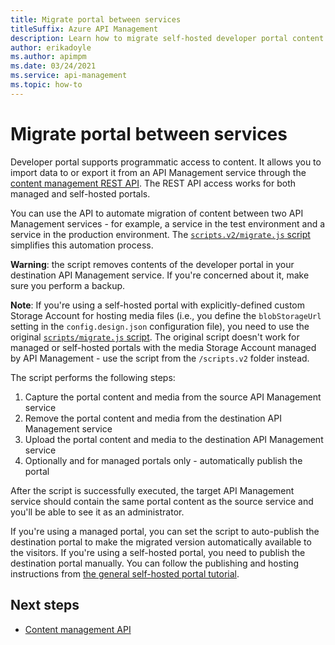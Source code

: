 ```yaml
---
title: Migrate portal between services
titleSuffix: Azure API Management
description: Learn how to migrate self-hosted developer portal content between two API Management services.
author: erikadoyle
ms.author: apimpm
ms.date: 03/24/2021
ms.service: api-management
ms.topic: how-to
---
```


# Migrate portal between services

Developer portal supports programmatic access to content. It allows you to import data to or export it from an API Management service through the [content management REST API](dev-portal-content-management-api.md). The REST API access works for both managed and self-hosted portals.

You can use the API to automate migration of content between two API Management services - for example, a service in the test environment and a service in the production environment. The [`scripts.v2/migrate.js` script](https://github.com/Azure/api-management-developer-portal/blob/master/scripts.v2/migrate.js) simplifies this automation process.

**Warning**: the script removes contents of the developer portal in your destination API Management service. If you're concerned about it, make sure you perform a backup.

**Note**: If you're using a self-hosted portal with explicitly-defined custom Storage Account for hosting media files (i.e., you define the `blobStorageUrl` setting in the `config.design.json` configuration file), you need to use the original [`scripts/migrate.js` script](https://github.com/Azure/api-management-developer-portal/blob/master/scripts.v2/migrate.js). The original script doesn't work for managed or self-hosted portals with the media Storage Account managed by API Management - use the script from the `/scripts.v2` folder instead.

The script performs the following steps:

1. Capture the portal content and media from the source API Management service
2. Remove the portal content and media from the destination API Management service
3. Upload the portal content and media to the destination API Management service
4. Optionally and for managed portals only - automatically publish the portal

After the script is successfully executed, the target API Management service should contain the same portal content as the source service and you'll be able to see it as an administrator.

If you're using a managed portal, you can set the script to auto-publish the destination portal to make the migrated version automatically available to the visitors. If you're using a self-hosted portal, you need to publish the destination portal manually. You can follow the publishing and hosting instructions from [the general self-hosted portal tutorial](dev-portal-self-host-portal.md).

## Next steps

- [Content management API](dev-portal-content-management-api.md)
